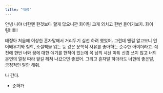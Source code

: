 ```yaml
---
title: "태정"
---
```


안녕 나야
너한텐 한것보다 할게 많으니깐 화이팅 크게 외치고 한번 들어가보자. 화이팅!!!!!!!


태정아 처음에 이상한 혼자말해서 거리두기 실천 하려 했었어. 그런데 왠걸 알고보니 언어배우기와 철학, 소설책을 읽는 등 깊은 문학적 사유를 좋아하는 순수한 아이더라고. 예전에 한번 너와 꿈에 대한 얘기를 한적이 있는데 꼭 남의 시선 따위 신경 쓰지 않고 너의 본연의 열정 따라 앞길 헤쳐 나갔으면 좋겠어. 그리고  혼자말 하더라도 너한테 좋은말, 긍정적인 말만 해줘.

나 간다.

- 준하가
